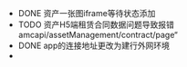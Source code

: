 - DONE 资产一张图iframe等待状态添加
- TODO 资产H5端租赁合同数据问题导致报错amcapi/assetManagement/contract/page“
- DONE app的连接地址更改为建行外网环境
-